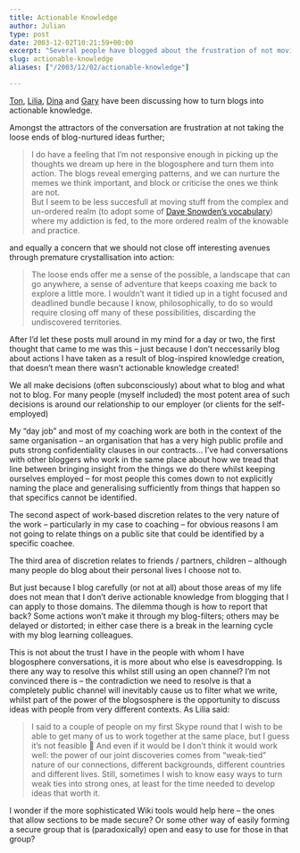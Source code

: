 ```yaml
---
title: Actionable Knowledge
author: Julian
type: post
date: 2003-12-02T10:21:59+00:00
excerpt: "Several people have blogged about the frustration of not moving blog-ideas to 'actionable knowledge'. I suggest that one cause of this block may be the filters we all apply to how much we share on an open channel about what happens in our lives."
slug: actionable-knowledge 
aliases: ["/2003/12/02/actionable-knowledge"]

---
```

[Ton][1], [Lilia][2], [Dina][3] and [Gary][4] have been discussing how to turn blogs into actionable knowledge.

Amongst the attractors of the conversation are frustration at not taking the loose ends of blog-nurtured ideas further; 

<blockquote cite="https://blog.zylstra.org/archives/001149.html">
  <p>
    I do have a feeling that I&#8217;m not responsive enough in picking up the thoughts we dream up here in the blogosphere and turn them into action. The blogs reveal emerging patterns, and we can nurture the memes we think important, and block or criticise the ones we think are not.<br /> But I seem to be less succesfull at moving stuff from the complex and un-ordered realm (to adopt some of <a href="https://www.research.ibm.com/journal/sj/423/kurtz.pdf" title="Link to 'The new dynamics of strategy: Sense-making in a complex and complicated world' by C. F. Kurtz and D. J. Snowden [PDF 193kB]">Dave Snowden&#8217;s vocabulary</a>) where my addiction is fed, to the more ordered realm of the knowable and practice.
  </p>
</blockquote>

and equally a concern that we should not close off interesting avenues through premature crystallisation into action:

<blockquote cite="https://www.teledyn.com/mt/archives/001508.html#001508">
  <p>
    The loose ends offer me a sense of the possible, a landscape that can go anywhere, a sense of adventure that keeps coaxing me back to explore a little more. I wouldn&#8217;t want it tidied up in a tight focused and deadlined bundle because I know, philosophically, to do so would require closing off many of these possibilities, discarding the undiscovered territories.
  </p>
</blockquote>

After I&#8217;d let these posts mull around in my mind for a day or two, the first thought that came to me was this &#8211; just because I don&#8217;t neccessarily blog about actions I have taken as a result of blog-inspired knowledge creation, that doesn&#8217;t mean there wasn&#8217;t actionable knowledge created! 

We all make decisions (often subconsciously) about what to blog and what not to blog. For many people (myself included) the most potent area of such decisions is around our relationship to our employer (or clients for the self-employed)

My &#8220;day job&#8221; and most of my coaching work are both in the context of the same organisation &#8211; an organisation that has a very high public profile and puts strong confidentiality clauses in our contracts&#8230; I&#8217;ve had conversations with other bloggers who work in the same place about how we tread that line between bringing insight from the things we do there whilst keeping ourselves employed &#8211; for most people this comes down to not explicitly naming the place and generalising sufficiently from things that happen so that specifics cannot be identified.

The second aspect of work-based discretion relates to the very nature of the work &#8211; particularly in my case to coaching &#8211; for obvious reasons I am not going to relate things on a public site that could be identified by a specific coachee.

The third area of discretion relates to friends / partners, children &#8211; although many people do blog about their personal lives I choose not to.

But just because I blog carefully (or not at all) about those areas of my life does not mean that I don&#8217;t derive actionable knowledge from blogging that I can apply to those domains. The dilemma though is how to report that back? Some actions won&#8217;t make it through my blog-filters; others may be delayed or distorted; in either case there is a break in the learning cycle with my blog learning colleagues.

This is not about the trust I have in the people with whom I have blogosphere conversations, it is more about who else is eavesdropping. Is there any way to resolve this whilst still using an open channel? I&#8217;m not convinced there is &#8211; the contradiction we need to resolve is that a completely public channel will inevitably cause us to filter what we write, whilst part of the power of the blogsosphere is the opportunity to discuss ideas with people from very different contexts. As Lilia said:

<blockquote cite="https://blog.mathemagenic.com/2003/11/30.html#a855">
  <p>
    I said to a couple of people on my first Skype round that I wish to be able to get many of us to work together at the same place, but I guess it&#8217;s not feasible 🙂 And even if it would be I don&#8217;t think it would work well: the power of our joint discoveries comes from &#8220;weak-tied&#8221; nature of our connections, different backgrounds, different countries and different lives. Still, sometimes I wish to know easy ways to turn weak ties into strong ones, at least for the time needed to develop ideas that worth it.
  </p>
</blockquote>

I wonder if the more sophisticated Wiki tools would help here &#8211; the ones that allow sections to be made secure? Or some other way of easily forming a secure group that is (paradoxically) open and easy to use for those in that group?

 [1]: https://blog.zylstra.org/archives/001149.html
 [2]: https://blog.mathemagenic.com/2003/11/30.html#a855
 [3]: https://radio.weblogs.com/0121664/2003/11/28.html#a319
 [4]: https://www.teledyn.com/mt/archives/001508.html